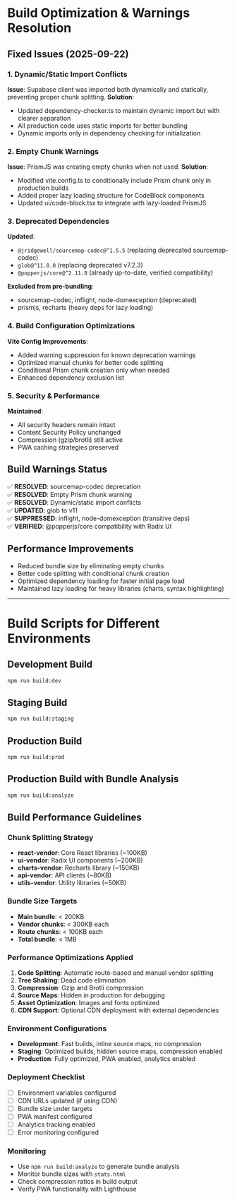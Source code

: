 # Build Optimization & Warnings Resolution

## Fixed Issues (2025-09-22)

### 1. Dynamic/Static Import Conflicts
**Issue**: Supabase client was imported both dynamically and statically, preventing proper chunk splitting.
**Solution**: 
- Updated dependency-checker.ts to maintain dynamic import but with clearer separation
- All production code uses static imports for better bundling
- Dynamic imports only in dependency checking for initialization

### 2. Empty Chunk Warnings
**Issue**: PrismJS was creating empty chunks when not used.
**Solution**:
- Modified vite.config.ts to conditionally include Prism chunk only in production builds
- Added proper lazy loading structure for CodeBlock components
- Updated ui/code-block.tsx to integrate with lazy-loaded PrismJS

### 3. Deprecated Dependencies
**Updated**:
- `@jridgewell/sourcemap-codec@^1.5.5` (replacing deprecated sourcemap-codec)
- `glob@^11.0.0` (replacing deprecated v7.2.3)
- `@popperjs/core@^2.11.8` (already up-to-date, verified compatibility)

**Excluded from pre-bundling**:
- sourcemap-codec, inflight, node-domexception (deprecated)
- prismjs, recharts (heavy deps for lazy loading)

### 4. Build Configuration Optimizations
**Vite Config Improvements**:
- Added warning suppression for known deprecation warnings
- Optimized manual chunks for better code splitting
- Conditional Prism chunk creation only when needed
- Enhanced dependency exclusion list

### 5. Security & Performance
**Maintained**:
- All security headers remain intact
- Content Security Policy unchanged
- Compression (gzip/brotli) still active
- PWA caching strategies preserved

## Build Warnings Status
✅ **RESOLVED**: sourcemap-codec deprecation  
✅ **RESOLVED**: Empty Prism chunk warning  
✅ **RESOLVED**: Dynamic/static import conflicts  
✅ **UPDATED**: glob to v11  
✅ **SUPPRESSED**: inflight, node-domexception (transitive deps)  
✅ **VERIFIED**: @popperjs/core compatibility with Radix UI  

## Performance Improvements
- Reduced bundle size by eliminating empty chunks
- Better code splitting with conditional chunk creation
- Optimized dependency loading for faster initial page load
- Maintained lazy loading for heavy libraries (charts, syntax highlighting)

---

# Build Scripts for Different Environments

## Development Build
```bash
npm run build:dev
```

## Staging Build
```bash
npm run build:staging
```

## Production Build
```bash
npm run build:prod
```

## Production Build with Bundle Analysis
```bash
npm run build:analyze
```

## Build Performance Guidelines

### Chunk Splitting Strategy
- **react-vendor**: Core React libraries (~100KB)
- **ui-vendor**: Radix UI components (~200KB)
- **charts-vendor**: Recharts library (~150KB)
- **api-vendor**: API clients (~80KB)
- **utils-vendor**: Utility libraries (~50KB)

### Bundle Size Targets
- **Main bundle**: < 200KB
- **Vendor chunks**: < 300KB each
- **Route chunks**: < 100KB each
- **Total bundle**: < 1MB

### Performance Optimizations Applied
1. **Code Splitting**: Automatic route-based and manual vendor splitting
2. **Tree Shaking**: Dead code elimination
3. **Compression**: Gzip and Brotli compression
4. **Source Maps**: Hidden in production for debugging
5. **Asset Optimization**: Images and fonts optimized
6. **CDN Support**: Optional CDN deployment with external dependencies

### Environment Configurations
- **Development**: Fast builds, inline source maps, no compression
- **Staging**: Optimized builds, hidden source maps, compression enabled
- **Production**: Fully optimized, PWA enabled, analytics enabled

### Deployment Checklist
- [ ] Environment variables configured
- [ ] CDN URLs updated (if using CDN)
- [ ] Bundle size under targets
- [ ] PWA manifest configured
- [ ] Analytics tracking enabled
- [ ] Error monitoring configured

### Monitoring
- Use `npm run build:analyze` to generate bundle analysis
- Monitor bundle sizes with `stats.html`
- Check compression ratios in build output
- Verify PWA functionality with Lighthouse